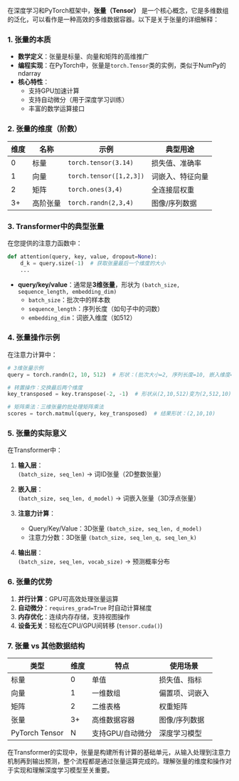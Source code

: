 在深度学习和PyTorch框架中，**张量（Tensor）** 是一个核心概念，它是多维数组的泛化，可以看作是一种高效的多维数据容器。以下是关于张量的详细解释：

### 1. **张量的本质**
- **数学定义**：张量是标量、向量和矩阵的高维推广
- **编程实现**：在PyTorch中，张量是`torch.Tensor`类的实例，类似于NumPy的ndarray
- **核心特性**：
  - 支持GPU加速计算
  - 支持自动微分（用于深度学习训练）
  - 丰富的数学运算接口

### 2. **张量的维度（阶数）**
| 维度 | 名称       | 示例                  | 典型用途             |
|------|------------|-----------------------|----------------------|
| 0    | 标量       | `torch.tensor(3.14)`  | 损失值、准确率       |
| 1    | 向量       | `torch.tensor([1,2,3])` | 词嵌入、特征向量     |
| 2    | 矩阵       | `torch.ones(3,4)`     | 全连接层权重         |
| 3+   | 高阶张量   | `torch.randn(2,3,4)`  | 图像/序列数据        |

### 3. Transformer中的典型张量
在您提供的注意力函数中：
```python
def attention(query, key, value, dropout=None):
    d_k = query.size(-1)  # 获取张量最后一个维度的大小
    ...
```
- **query/key/value**：通常是**3维张量**，形状为 `(batch_size, sequence_length, embedding_dim)`
  - `batch_size`：批次中的样本数
  - `sequence_length`：序列长度（如句子中的词数）
  - `embedding_dim`：词嵌入维度（如512）

### 4. 张量操作示例
在注意力计算中：
```python
# 3维张量示例
query = torch.randn(2, 10, 512)  # 形状：(批次大小=2, 序列长度=10, 嵌入维度=512)

# 转置操作：交换最后两个维度
key_transposed = key.transpose(-2, -1)  # 形状从(2,10,512)变为(2,512,10)

# 矩阵乘法：三维张量的批处理矩阵乘法
scores = torch.matmul(query, key_transposed)  # 结果形状：(2,10,10)
```

### 5. 张量的实际意义
在Transformer中：
1. **输入层**：  
   `(batch_size, seq_len)` → 词ID张量（2D整数张量）

2. **嵌入层**：  
   `(batch_size, seq_len, d_model)` → 词嵌入张量（3D浮点张量）

3. **注意力计算**：  
   - Query/Key/Value：3D张量 `(batch_size, seq_len, d_model)`
   - 注意力分数：3D张量 `(batch_size, seq_len_q, seq_len_k)`

4. **输出层**：  
   `(batch_size, seq_len, vocab_size)` → 预测概率分布

### 6. 张量的优势
1. **并行计算**：GPU可高效处理张量运算
2. **自动微分**：`requires_grad=True` 时自动计算梯度
3. **内存优化**：连续内存存储，支持视图操作
4. **设备无关**：轻松在CPU/GPU间转移 (`tensor.cuda()`)

### 7. 张量 vs 其他数据结构
| 类型       | 维度 | 特点                     | 使用场景         |
|------------|------|--------------------------|------------------|
| 标量       | 0    | 单值                     | 损失值、指标     |
| 向量       | 1    | 一维数组                 | 偏置项、词嵌入  |
| 矩阵       | 2    | 二维表格                 | 权重矩阵        |
| 张量       | 3+   | 高维数据容器             | 图像/序列数据   |
| PyTorch Tensor | N   | 支持GPU/自动微分         | 深度学习模型    |

在Transformer的实现中，张量是构建所有计算的基础单元，从输入处理到注意力机制再到输出预测，整个流程都是通过张量运算完成的。理解张量的维度和操作对于实现和理解深度学习模型至关重要。